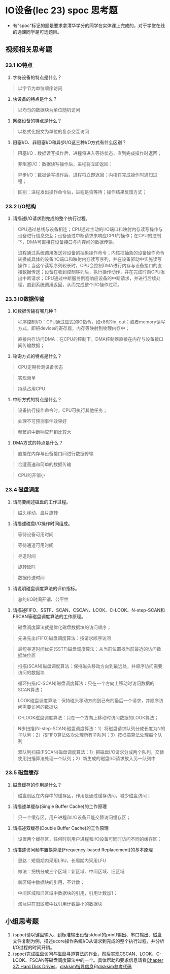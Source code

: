 # IO设备(lec 23) spoc 思考题

- 有"spoc"标记的题是要求拿清华学分的同学在实体课上完成的，对于学堂在线的选课同学是可选题目。
## 视频相关思考题

### 23.1 IO特点

 1. 字符设备的特点是什么？

 > 以字节为单位顺序访问

 1. 块设备的特点是什么？

 > 以均匀的数据块为单位随机访问

 1. 网络设备的特点是什么？

 > 以格式化报文为单位的复杂交互访问

 1. 阻塞I/O、非阻塞I/O和异步I/O这三种I/O方式有什么区别？

 > 阻塞I/O：数据读写操作后，进程将进入等待状态，直到完成操作时返回；

 > 非阻塞I/O：数据读写操作后，进程将立即返回；

 > 异步I/O：数据读写操作后，进程将立即返回；内核在完成操作时通知进程；

 > 区别：进程发出操作命令后，进程是否等待；操作结果反馈方式；

### 23.2 I/O结构

 1. 请描述I/O请求到完成的整个执行过程。

 > CPU通过总线与设备相连；CPU通过主动的I/O端口和映射内存读写操作与设备进行信息交互；设备通过中断请求来响应CPU的操作；在CPU的控制下，DMA可直接在设备接口与内存间的数据传输。

 > 进程通过系统调用发送对设备的抽象操作命令；内核把抽象的设备操作命令转换成具体的设备I/O端口和映射内存读写序列，并在设备驱动中实施读写操作；当这个读写序列较长时，CPU会控制DMA进行内存与设备接口的直接数据传送；设备在收到控制序列后，执行操作动作，并在完成时向CPU发出中断请求；CPU通过中断服务例程响应设备的中断请求，并进行后续处理，直到系统调用返回，从而完成整个I/O操作过程。

### 23.3 IO数据传输

 1. IO数据传输有哪几种？

 > 程序控制I/O：CPU通过显式的IO指令，如x86的in, out；或者memory读写方式，即把device的寄存器，内存等映射到物理内存中；

 > 直接内存访问DMA：在CPU的控制下，DMA控制器直接在内存与设备接口间传输数据；

 1. 轮询方式的特点是什么？

 > CPU定期检测设备状态

 > 实现简单

 > 持续占用CPU

 1. 中断方式的特点是什么？

 > 设备执行操作命令时，CPU可执行其他任务；

 > 处理不可预测事件效果好

 > 频繁的中断响应开销比较大

 1. DMA方式的特点是什么？

 > 直接在内存与设备接口间进行数据传输

 > 合适高速和简单的数据传输

 > CPU的开销小

### 23.4 磁盘调度
 1. 请简要阐述磁盘的工作过程。

 > 磁头移动、盘片旋转

 1. 请描述磁盘I/O操作时间组成。

 > 等待设备可用时间

 > 等待通道可用时间

 > 寻道时间

 > 旋转延时

 > 数据传送时间

 1. 请说明磁盘调度算法的评价指标。

 > 总的I/O时间开销、公平性

 1. 请描述FIFO、SSTF、SCAN、CSCAN、LOOK、C-LOOK、N-step-SCAN和FSCAN等磁盘调度算法的工作原理。

 > 磁盘调度算法就是优化磁盘数据块的访问顺序；

 > 先进先出(FIFO)磁盘调度算法：按请求顺序访问

 > 最短寻道时间优先(SSTF)磁盘调度算法：从当前位置找当前最近的访问数据块位置

 > 扫描(SCAN)磁盘调度算法：保持磁头移动方向到最远处，并顺序访问需要访问的数据块

 > 循环扫描(C-SCAN)磁盘调度算法：只在一个方向上移动时访问数据的SCAN算法；

 > LOOK磁盘调度算法：保持磁头移动方向到已有的最后一个请求，并顺序访问需要访问的数据块

 > C-LOOK磁盘调度算法：只在一个方向上移动时访问数据的LOOK算法；

 > N步扫描(N-step-SCAN)磁盘调度算法：1）将磁盘请求队列分成长度为N的子队列；2）按FIFO算法依次处理所有子队列；3）按扫描算法处理每个队列

 > 双队列扫描(FSCAN)磁盘调度算法：1）把磁盘I/O请求分成两个队列，交替使用扫描算法处理一个队列；2）新生成的磁盘I/O请求放入另一队列中

### 23.5 磁盘缓存

 1. 磁盘缓存的作用是什么？

 > 磁盘扇区在内存中的缓存区，作用是通过缓存访问，减少磁盘访问；

 1. 请描述单缓存(Single Buffer Cache)的工作原理

 > 只一个缓存区，用户进程和I/O设备只能交替访问缓存区；

 1. 请描述双缓存(Double Buffer Cache)的工作原理

 > 设置两个缓存区，任何时刻用户进程和I/O设备可同时访问不同的缓存区；

 1. 请描述访问频率置换算法(Frequency-based Replacement)的基本原理

 > 思路：短周期内采用LRU，长周期内采用LFU

 > 做法：把栈分成三个区域：新区域、中间区域、旧区域

 > 新区域中数据块的引用，不计数；

 > 中间区域和旧区域中数据块的引用，引用计数加1；

 > 淘汰只在旧区域中找引用计数最小的数据块

## 小组思考题
 1. (spoc)请以键盘输入、到标准输出设备stdout的printf输出、串口输出、磁盘文件复制为例，描述ucore操作系统I/O从请求到完成的整个执行过程，并分析I/O过程的时间开销。
 2. (spoc)完成磁盘访问与磁盘寻道算法的作业，然后实现CSCAN、LOOK、C-LOOK、FSCAN等磁盘调度算法中的一个。具体帮助和要求信息请看[Chapter 37: Hard Disk Drives](http://pages.cs.wisc.edu/~remzi/OSTEP/file-disks.pdf)、[disksim指导信息](https://github.com/chyyuu/ucore_lab/blob/master/related_info/lab8/disksim-homework.md)和[disksim参考代码](https://github.com/chyyuu/ucore_lab/blob/master/related_info/lab8/disksim-homework.py)


